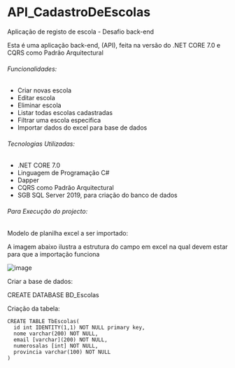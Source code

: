# API_CadastroDeEscolas
<p>Aplicação de registo de escola - Desafio back-end</p>
Esta é uma aplicação back-end, (API), feita na versão do .NET CORE 7.0 e CQRS como Padrão Arquitectural
<h6>Funcionalidades: </h6>
<ul> 
   <li>Criar novas escola</li>
   <li>Editar escola</li>
   <li>Eliminar escola</li>
   <li>Listar todas escolas cadastradas</li>
   <li>Filtrar uma escola especifica</li>
   <li>Importar dados do excel para base de dados</li>	
</ul>

<h6>Tecnologias Utilizadas:</h6>
<ul> 
   <li>.NET CORE 7.0</li>
   <li>Linguagem de Programação C#</li>
   <li>Dapper</li>
   <li>CQRS como Padrão Arquitectural</li>
   <li>SGB SQL Server 2019, para criação do banco de dados</li>
</ul>

<h6>Para Execução do projecto:</h6>

<p>Modelo de planilha excel a ser importado:</p>
<p> A imagem abaixo ilustra a estrutura do campo em excel na qual devem estar para que a importação funciona</p>

![image](https://github.com/JoaoEduardoPequena/API_CadastroDeEscolas/assets/62374762/01c21bb0-ddc9-4b01-9d91-a3e3007f7d97)

Criar a base de dados:

CREATE DATABASE BD_Escolas

Criação da tabela:

	CREATE TABLE TbEscolas(
	  id int IDENTITY(1,1) NOT NULL primary key,
	  nome varchar(200) NOT NULL,
	  email [varchar](200) NOT NULL,
	  numerosalas [int] NOT NULL,
	  provincia varchar(100) NOT NULL
	)





